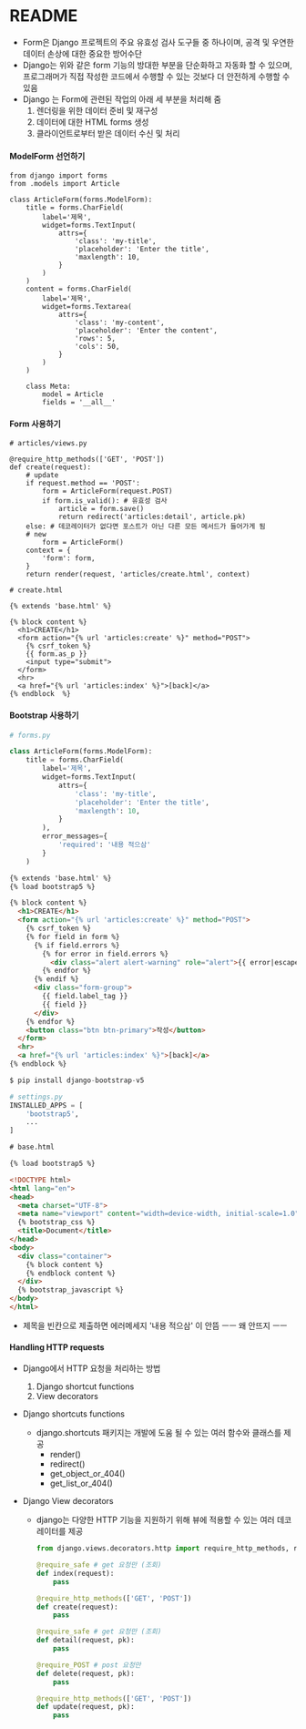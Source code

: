 # README

* Form은 Django 프로젝트의 주요 유효성 검사 도구들 중 하나이며, 공격 및 우연한 데이터 손상에 대한 중요한 방어수단
* Django는 위와 같은 form 기능의 방대한 부분을 단순화하고 자동화 할 수 있으며, 프로그래머가 직접 작성한 코드에서 수행할 수 있는 것보다 더 안전하게 수행할 수 있음
* Django 는 Form에 관련된 작업의 아래 세 부분을 처리해 줌
  1. 렌더링을 위한 데이터 준비 및 재구성
  2. 데이터에 대한 HTML forms 생성
  3. 클라이언트로부터 받은 데이터 수신 및 처리

#### ModelForm 선언하기

```django
from django import forms
from .models import Article

class ArticleForm(forms.ModelForm):
    title = forms.CharField(
        label='제목',
        widget=forms.TextInput(
            attrs={
                'class': 'my-title',
                'placeholder': 'Enter the title',
                'maxlength': 10,
            }
        )
    )
    content = forms.CharField(
        label='제목',
        widget=forms.Textarea(
            attrs={
                'class': 'my-content',
                'placeholder': 'Enter the content',
                'rows': 5,
                'cols': 50,
            }
        )
    )

    class Meta:
        model = Article
        fields = '__all__' 
```

#### Form 사용하기

```django
# articles/views.py 

@require_http_methods(['GET', 'POST'])
def create(request):
    # update
    if request.method == 'POST':
        form = ArticleForm(request.POST)
        if form.is_valid(): # 유효성 검사
            article = form.save()
            return redirect('articles:detail', article.pk)
    else: # 데코레이터가 없다면 포스트가 아닌 다른 모든 메서드가 들어가게 됨
    # new
        form = ArticleForm()
    context = {
        'form': form,
    }
    return render(request, 'articles/create.html', context)
```

```django
# create.html

{% extends 'base.html' %}

{% block content %}
  <h1>CREATE</h1>
  <form action="{% url 'articles:create' %}" method="POST">
    {% csrf_token %}
    {{ form.as_p }}
    <input type="submit">
  </form>
  <hr>
  <a href="{% url 'articles:index' %}">[back]</a>
{% endblock  %}
```

#### Bootstrap 사용하기

```python
# forms.py

class ArticleForm(forms.ModelForm):
    title = forms.CharField(
        label='제목',
        widget=forms.TextInput(
            attrs={
                'class': 'my-title',
                'placeholder': 'Enter the title',
                'maxlength': 10,
            }
        ),
        error_messages={
            'required': '내용 적으삼'
        }
    )
```

```html
{% extends 'base.html' %}
{% load bootstrap5 %}

{% block content %}
  <h1>CREATE</h1>
  <form action="{% url 'articles:create' %}" method="POST">
    {% csrf_token %}
    {% for field in form %}
      {% if field.errors %}
        {% for error in field.errors %}
          <div class="alert alert-warning" role="alert">{{ error|escape }}</div>
        {% endfor %}
      {% endif %}
      <div class="form-group">
        {{ field.label_tag }}
        {{ field }}
      </div>
    {% endfor %}
    <button class="btn btn-primary">작성</button>
  </form>
  <hr>
  <a href="{% url 'articles:index' %}">[back]</a>
{% endblock %}
```

```python
$ pip install django-bootstrap-v5
```

```python
# settings.py
INSTALLED_APPS = [
    'bootstrap5',
    ...
]
```

```html
# base.html

{% load bootstrap5 %}

<!DOCTYPE html>
<html lang="en">
<head>
  <meta charset="UTF-8">
  <meta name="viewport" content="width=device-width, initial-scale=1.0">
  {% bootstrap_css %}
  <title>Document</title>
</head>
<body>
  <div class="container">
    {% block content %}
    {% endblock content %}
  </div>
  {% bootstrap_javascript %}
</body>
</html>
```

* 제목을 빈칸으로 제출하면 에러메세지 '내용 적으삼' 이 안뜸 ㅡㅡ 왜 안뜨지 ㅡㅡ

#### Handling HTTP requests

* Django에서 HTTP 요청을 처리하는 방법
  1. Django shortcut functions
  2. View decorators

* Django shortcuts functions

  * django.shortcuts 패키지는 개발에 도움 될 수 있는 여러 함수와 클래스를 제공
    * render()
    * redirect()
    * get_object_or_404()
    * get_list_or_404()

* Django View decorators

  * django는 다양한 HTTP 기능을 지원하기 위해 뷰에 적용할 수 있는 여러 데코레이터를 제공

    ```python
    from django.views.decorators.http import require_http_methods, require_POST, require_safe
    
    @require_safe # get 요청만 (조회)
    def index(request):
    	pass
    
    @require_http_methods(['GET', 'POST'])
    def create(request):
    	pass
    
    @require_safe # get 요청만 (조회)
    def detail(request, pk):
        pass
    
    @require_POST # post 요청만
    def delete(request, pk):
        pass
    
    @require_http_methods(['GET', 'POST'])
    def update(request, pk):
        pass
    ```

    